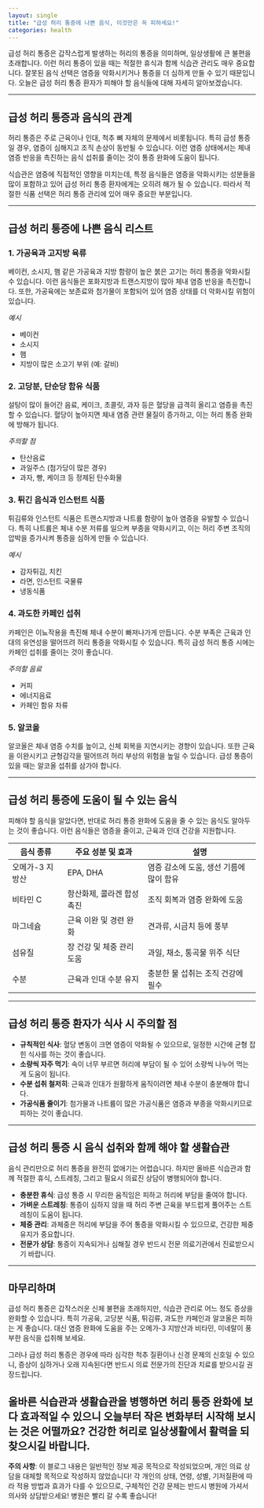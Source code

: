 ```yaml
---
layout: single
title: "급성 허리 통증에 나쁜 음식, 이것만은 꼭 피하세요!"
categories: health
---
```

급성 허리 통증은 갑작스럽게 발생하는 허리의 통증을 의미하며, 일상생활에 큰 불편을 초래합니다. 이런 허리 통증이 있을 때는 적절한 휴식과 함께 식습관 관리도 매우 중요합니다. 잘못된 음식 선택은 염증을 악화시키거나 통증을 더 심하게 만들 수 있기 때문입니다. 오늘은 급성 허리 통증 환자가 피해야 할 음식들에 대해 자세히 알아보겠습니다.

---

## 급성 허리 통증과 음식의 관계

허리 통증은 주로 근육이나 인대, 척추 뼈 자체의 문제에서 비롯됩니다. 특히 급성 통증일 경우, 염증이 심해지고 조직 손상이 동반될 수 있습니다. 이런 염증 상태에서는 체내 염증 반응을 촉진하는 음식 섭취를 줄이는 것이 통증 완화에 도움이 됩니다.

식습관은 염증에 직접적인 영향을 미치는데, 특정 음식들은 염증을 악화시키는 성분들을 많이 포함하고 있어 급성 허리 통증 환자에게는 오히려 해가 될 수 있습니다. 따라서 적절한 식품 선택은 허리 통증 관리에 있어 매우 중요한 부분입니다.

---

## 급성 허리 통증에 나쁜 음식 리스트

### 1. 가공육과 고지방 육류

베이컨, 소시지, 햄 같은 가공육과 지방 함량이 높은 붉은 고기는 허리 통증을 악화시킬 수 있습니다. 이런 음식들은 포화지방과 트랜스지방이 많아 체내 염증 반응을 촉진합니다. 또한, 가공육에는 보존료와 첨가물이 포함되어 있어 염증 상태를 더 악화시킬 위험이 있습니다.

*예시*
- 베이컨
- 소시지
- 햄
- 지방이 많은 소고기 부위 (예: 갈비)

### 2. 고당분, 단순당 함유 식품

설탕이 많이 들어간 음료, 케이크, 초콜릿, 과자 등은 혈당을 급격히 올리고 염증을 촉진할 수 있습니다. 혈당이 높아지면 체내 염증 관련 물질이 증가하고, 이는 허리 통증 완화에 방해가 됩니다.

*주의할 점*
- 탄산음료
- 과일주스 (첨가당이 많은 경우)
- 과자, 빵, 케이크 등 정제된 탄수화물

### 3. 튀긴 음식과 인스턴트 식품

튀김류와 인스턴트 식품은 트랜스지방과 나트륨 함량이 높아 염증을 유발할 수 있습니다. 특히 나트륨은 체내 수분 저류를 일으켜 부종을 악화시키고, 이는 허리 주변 조직의 압박을 증가시켜 통증을 심하게 만들 수 있습니다.

*예시*
- 감자튀김, 치킨
- 라면, 인스턴트 국물류
- 냉동식품

### 4. 과도한 카페인 섭취

카페인은 이뇨작용을 촉진해 체내 수분이 빠져나가게 만듭니다. 수분 부족은 근육과 인대의 유연성을 떨어뜨려 허리 통증을 악화시킬 수 있습니다. 특히 급성 허리 통증 시에는 카페인 섭취를 줄이는 것이 좋습니다.

*주의할 음료*
- 커피
- 에너지음료
- 카페인 함유 차류

### 5. 알코올

알코올은 체내 염증 수치를 높이고, 신체 회복을 지연시키는 경향이 있습니다. 또한 근육을 이완시키고 균형감각을 떨어뜨려 허리 부상의 위험을 높일 수 있습니다. 급성 통증이 있을 때는 알코올 섭취를 삼가야 합니다.

---

## 급성 허리 통증에 도움이 될 수 있는 음식

피해야 할 음식을 알았다면, 반대로 허리 통증 완화에 도움을 줄 수 있는 음식도 알아두는 것이 좋습니다. 이런 음식들은 염증을 줄이고, 근육과 인대 건강을 지원합니다.

| 음식 종류       | 주요 성분 및 효과                          | 설명                                  |
|----------------|---------------------------------------|-------------------------------------|
| 오메가-3 지방산 | EPA, DHA                              | 염증 감소에 도움, 생선 기름에 많이 함유 |
| 비타민 C       | 항산화제, 콜라겐 합성 촉진               | 조직 회복과 염증 완화에 도움          |
| 마그네슘       | 근육 이완 및 경련 완화                   | 견과류, 시금치 등에 풍부               |
| 섬유질        | 장 건강 및 체중 관리 도움                  | 과일, 채소, 통곡물 위주 식단          |
| 수분          | 근육과 인대 수분 유지                      | 충분한 물 섭취는 조직 건강에 필수       |

---

## 급성 허리 통증 환자가 식사 시 주의할 점

- **규칙적인 식사**: 혈당 변동이 크면 염증이 악화될 수 있으므로, 일정한 시간에 균형 잡힌 식사를 하는 것이 좋습니다.
- **소량씩 자주 먹기**: 속이 너무 부르면 허리에 부담이 될 수 있어 소량씩 나누어 먹는 게 도움이 됩니다.
- **수분 섭취 철저히**: 근육과 인대가 원활하게 움직이려면 체내 수분이 충분해야 합니다.
- **가공식품 줄이기**: 첨가물과 나트륨이 많은 가공식품은 염증과 부종을 악화시키므로 피하는 것이 좋습니다.

---

## 급성 허리 통증 시 음식 섭취와 함께 해야 할 생활습관

음식 관리만으로 허리 통증을 완전히 없애기는 어렵습니다. 하지만 올바른 식습관과 함께 적절한 휴식, 스트레칭, 그리고 필요시 의료진 상담이 병행되어야 합니다.

- **충분한 휴식**: 급성 통증 시 무리한 움직임은 피하고 허리에 부담을 줄여야 합니다.
- **가벼운 스트레칭**: 통증이 심하지 않을 때 허리 주변 근육을 부드럽게 풀어주는 스트레칭이 도움이 됩니다.
- **체중 관리**: 과체중은 허리에 부담을 주어 통증을 악화시킬 수 있으므로, 건강한 체중 유지가 중요합니다.
- **전문가 상담**: 통증이 지속되거나 심해질 경우 반드시 전문 의료기관에서 진료받으시기 바랍니다.

---

## 마무리하며

급성 허리 통증은 갑작스러운 신체 불편을 초래하지만, 식습관 관리로 어느 정도 증상을 완화할 수 있습니다. 특히 가공육, 고당분 식품, 튀김류, 과도한 카페인과 알코올은 피하는 게 좋습니다. 대신 염증 완화에 도움을 주는 오메가-3 지방산과 비타민, 미네랄이 풍부한 음식을 섭취해 보세요.

그러나 급성 허리 통증은 경우에 따라 심각한 척추 질환이나 신경 문제의 신호일 수 있으니, 증상이 심하거나 오래 지속된다면 반드시 의료 전문가의 진단과 치료를 받으시길 권장드립니다.

올바른 식습관과 생활습관을 병행하면 허리 통증 완화에 보다 효과적일 수 있으니 오늘부터 작은 변화부터 시작해 보시는 것은 어떨까요? 건강한 허리로 일상생활에서 활력을 되찾으시길 바랍니다.
---

**주의 사항**: 이 블로그 내용은 일반적인 정보 제공 목적으로 작성되었으며, 개인 의료 상담을 대체할 목적으로 작성하지 않았습니다! 각 개인의 상태, 연령, 성별, 기저질환에 따라 적용 방법과 효과가 다를 수 있으므로, 구체적인 건강 문제는 반드시 병원에 가셔서 의사와 상담받으세요! 병원은 빨리 갈 수록 좋습니다!
